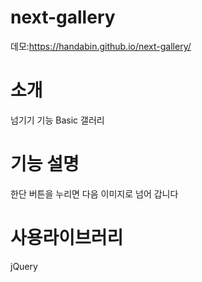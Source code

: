 # next-gallery
데모:https://handabin.github.io/next-gallery/
# 소개
넘기기 기능 Basic 갤러리

# 기능 설명

한단 버튼을 누리면 다음 이미지로 넘어 갑니다

# 사용라이브러리
jQuery
